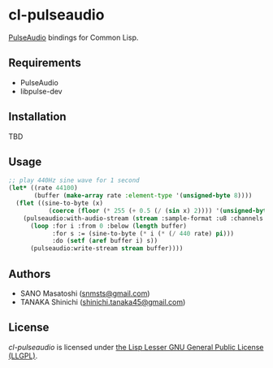 # cl-pulseaudio

[PulseAudio](https://www.freedesktop.org/wiki/Software/PulseAudio/) bindings for Common Lisp.

## Requirements

- PulseAudio
- libpulse-dev

## Installation

TBD

## Usage

```lisp
;; play 440Hz sine wave for 1 second
(let* ((rate 44100)
       (buffer (make-array rate :element-type '(unsigned-byte 8))))
  (flet ((sine-to-byte (x)
           (coerce (floor (* 255 (+ 0.5 (/ (sin x) 2)))) '(unsigned-byte 8))))
    (pulseaudio:with-audio-stream (stream :sample-format :u8 :channels 1 :buffer-size rate)
      (loop :for i :from 0 :below (length buffer)
            :for s := (sine-to-byte (* i (* (/ 440 rate) pi)))
            :do (setf (aref buffer i) s))
      (pulseaudio:write-stream stream buffer))))
```

## Authors

- SANO Masatoshi (<snmsts@gmail.com>)
- TANAKA Shinichi (<shinichi.tanaka45@gmail.com>)

## License

*cl-pulseaudio* is licensed under [the Lisp Lesser GNU General Public License (LLGPL)](http://opensource.franz.com/preamble.html).
